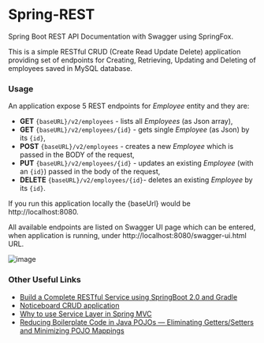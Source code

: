 # Spring-REST

Spring Boot REST API Documentation with Swagger using SpringFox.

This is a simple RESTful CRUD (Create Read Update Delete) application providing set of endpoints for Creating, Retrieving, Updating and Deleting of employees saved in MySQL database.



### Usage

An application expose 5 REST endpoints for *Employee* entity and they are:

* **GET** `{baseURL}/v2/employees` - lists all *Employees* (as Json array),
* **GET** `{baseURL}/v2/employees/{id}` - gets single *Employee* (as Json) by its `{id}`,
* **POST** `{baseURL}/v2/employees` - creates a new *Employee* which is passed in the BODY of the request,
* **PUT** `{baseURL}/v2/employees/{id}` - updates an existing *Employee* (with an `{id}`) passed in the body of the request,
* **DELETE** `{baseURL}/v2/employees/{id}`- deletes an existing *Employee* by its `{id}`.

If you run this application locally the {baseUrl} would be http://localhost:8080.

All available endpoints are listed on Swagger UI page which can be entered, when application is running, under http://localhost:8080/swagger-ui.html URL.

![image](https://user-images.githubusercontent.com/65066310/81662561-65424c80-945b-11ea-957f-c527f9b005b5.png)












### Other Useful Links


* [Build a Complete RESTful Service using SpringBoot 2.0 and Gradle](https://medium.com/@namila007/build-a-complete-restful-service-using-springboot-2-0-and-gradle-e9e381a114d8)
* [Noticeboard CRUD application](https://github.com/wkrzywiec/NoticeBoard#noticeboard-crud-application)
* [Why to use Service Layer in Spring MVC](https://medium.com/stackavenue/why-to-use-service-layer-in-spring-mvc-5f4fc52643c0)
* [Reducing Boilerplate Code in Java POJOs — Eliminating Getters/Setters and Minimizing POJO Mappings](https://medium.com/@qasim.lodhi/reducing-boilerplate-code-in-java-pojos-dont-type-getters-setters-and-get-to-set-mappings-5eab302ecf6b)
